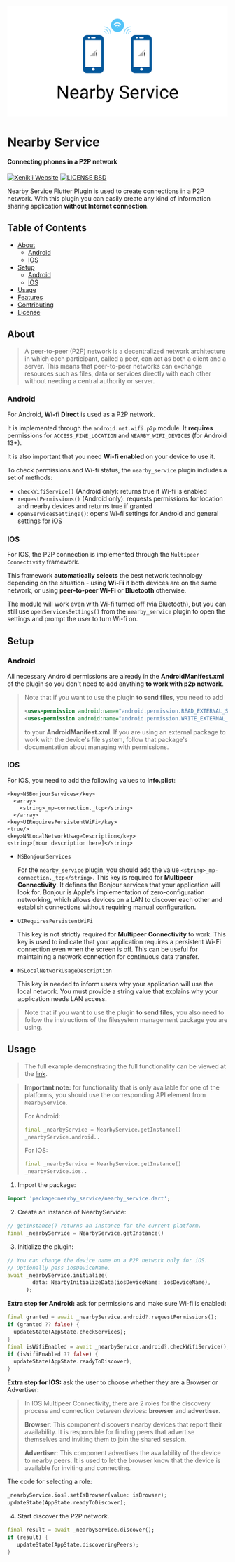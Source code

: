 ![logo](.github/assets/logo.png)

# Nearby Service

#### Connecting phones in a P2P network

[![Xenikii Website](https://img.shields.io/badge/-xenikii.one-bd2727?style=flat&logoColor=white)](https://xenikii.one)
[![LICENSE BSD](https://img.shields.io/badge/License-BSD-4577d9)](https://github.com/ksenia312/nearby_service/blob/main/LICENSE)

Nearby Service Flutter Plugin is used to create connections in a P2P network. With this plugin you can easily create any
kind of information sharing application **without Internet connection**.

## Table of Contents

- [About](#about)
  - [Android](#android-)
  - [IOS](#ios-)
- [Setup](#setup)
  - [Android](#android--1)
  - [IOS](#ios--1)
- [Usage](#usage)
- [Features](#features)
- [Contributing](#contributing)
- [License](#license)

## About

> A peer-to-peer (P2P) network is a decentralized network architecture in which each participant, called a peer, can act
> as both a client and a server. This means that peer-to-peer networks can exchange resources such as files, data or
> services directly with each other without needing a central authority or server.

### Android <a id="android_about"></a>

For Android, **Wi-fi Direct** is used as a P2P network.

It is implemented through the `android.net.wifi.p2p` module.
It **requires** permissions for `ACCESS_FINE_LOCATION` and `NEARBY_WIFI_DEVICES` (for Android 13+).

It is also important that you need **Wi-fi enabled** on your device to use it.

To check permissions and Wi-fi status, the
`nearby_service` plugin includes a set of methods:

- `checkWifiService()` (Android only): returns true if Wi-fi is enabled
- `requestPermissions()` (Android only): requests permissions for location and nearby devices and returns true if
  granted
- `openServicesSettings()`: opens Wi-fi settings for Android and general settings for iOS

### IOS <a id="ios_about"></a>

For IOS, the P2P connection is implemented through the `Multipeer Connectivity` framework.

This framework **automatically selects** the best network technology depending on the situation - using **Wi-Fi** if
both
devices are on the same network, or using **peer-to-peer Wi-Fi** or **Bluetooth** otherwise.

The module will work even with Wi-fi turned off (via Bluetooth), but you can still use `openServicesSettings()` from
the `nearby_service` plugin to open the settings and prompt the user to turn Wi-fi on.

## Setup

### Android <a id="android_setup"></a>

All necessary Android permissions are already in the **AndroidManifest.xml** of the plugin
so you don't need to add anything **to work with p2p network**.

> Note that if you want to use the plugin **to send files**, you need to add
> ```xml
> <uses-permission android:name="android.permission.READ_EXTERNAL_STORAGE" /> 
> <uses-permission android:name="android.permission.WRITE_EXTERNAL_STORAGE" /> 
> ```
> to your **AndroidManifest.xml**.
> If you are using an external package to work with the device's file system,
> follow that package's documentation about managing with permissions.

### IOS <a id="ios_setup"></a>

For IOS, you need to add the following values to **Info.plist**:

```
<key>NSBonjourServices</key>
  <array>
    <string>_mp-connection._tcp</string>
  </array>
<key>UIRequiresPersistentWiFi</key>
<true/>
<key>NSLocalNetworkUsageDescription</key>
<string>[Your description here]</string>
```

- `NSBonjourServices`

  For the `nearby_service` plugin, you should add the value `<string>_mp-connection._tcp</string>`. This key is
  required for **Multipeer Connectivity**. It defines the Bonjour services
  that your application will look for. Bonjour is Apple's implementation of zero-configuration networking, which allows
  devices on a LAN to discover each other and establish connections without requiring manual configuration.

- `UIRequiresPersistentWiFi`

  This key is not strictly required for **Multipeer Connectivity** to work. This key is used
  to indicate that your application requires a persistent Wi-Fi connection even when the screen is off. This can be
  useful for maintaining a network connection for continuous data transfer.

- `NSLocalNetworkUsageDescription`

  This key is needed to inform users why your application will use the local network. You must provide a string value
  that explains why your application needs LAN access.

> Note that if you want to use the plugin **to send files**, you also need to follow the instructions of the filesystem
> management package you are using.

## Usage

> The full example demonstrating the full functionality can be viewed at
> the [link](https://github.com/ksenia312/nearby_service/tree/main/example_full).

> **Important note:** for functionality that is only available for one of the platforms, you should use the
> corresponding
> API element from `NearbyService`.
>
> For Android:
>
> ```dart
> final _nearbyService = NearbyService.getInstance()
> _nearbyService.android..
> ```
> For IOS:
>
> ```dart
> final _nearbyService = NearbyService.getInstance()
> _nearbyService.ios..
> ```

1. Import the package:

```dart
import 'package:nearby_service/nearby_service.dart';
```

2. Create an instance of NearbyService:

```dart
// getInstance() returns an instance for the current platform.
final _nearbyService = NearbyService.getInstance()
```

3. Initialize the plugin:

```dart
// You can change the device name on a P2P network only for iOS. 
// Optionally pass iosDeviceName.
await _nearbyService.initialize(
        data: NearbyInitializeData(iosDeviceName: iosDeviceName),
      );
```

**Extra step for Android:** ask for permissions and make sure Wi-fi is enabled:

```dart
final granted = await _nearbyService.android?.requestPermissions();
if (granted ?? false) {
  updateState(AppState.checkServices);
}
final isWifiEnabled = await _nearbyService.android?.checkWifiService();
if (isWifiEnabled ?? false) {
  updateState(AppState.readyToDiscover);
}
```

**Extra step for IOS:** ask the user to choose whether they are a Browser or Advertiser:

> In IOS Multipeer Connectivity, there are 2 roles for the discovery process and connection between devices: **browser**
> and **advertiser**.
>
> **Browser**: This component discovers nearby devices that report their availability. It is
> responsible for finding peers that advertise themselves and inviting them to join the shared session.
>
> **Advertiser**: This component advertises the availability of the device to nearby peers. It is used to let
> the browser know that the device is available for inviting and connecting.

The code for selecting a role:

```dart
_nearbyService.ios?.setIsBrowser(value: isBrowser);
updateState(AppState.readyToDiscover);
```

4. Start discover the P2P network.

```dart
final result = await _nearbyService.discover();
if (result) {
   updateState(AppState.discoveringPeers);
}
```

